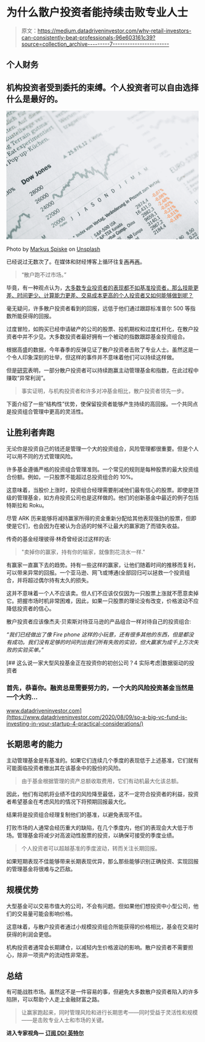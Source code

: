 # 为什么散户投资者能持续击败专业人士

> 原文：<https://medium.datadriveninvestor.com/why-retail-investors-can-consistently-beat-professionals-96e603161c39?source=collection_archive---------7----------------------->

## 个人财务

## 机构投资者受到委托的束缚。个人投资者可以自由选择什么是最好的。

![](img/8729c31f33f3eccf330c2ff776167c97.png)

Photo by [Markus Spiske](https://unsplash.com/@markusspiske?utm_source=medium&utm_medium=referral) on [Unsplash](https://unsplash.com?utm_source=medium&utm_medium=referral)

已经说过无数次了。在媒体和财经博客上循环往复[再](https://www.thesimpledollar.com/investing/stocks/even-the-experts-cant-beat-the-market-why-would-you/)再[再](https://www.businessinsider.com/personal-finance/investment-pros-cant-beat-the-stock-market-2020-7?r=US&IR=T)。

> “散户跑不过市场。”

毕竟，有一种观点认为，[大多数专业投资者的表现都不如基准投资者，那么技能更差、时间更少、计算能力更差、交易成本更高的个人投资者又如何能够做到呢？](https://us.spindices.com/spiva/#/reports)

毫无疑问，许多散户投资者看到的回报，远低于他们通过跟踪标准普尔 500 等指数所能获得的回报。

过度冒险，如购买已经申请破产的公司的股票、投机期权和过度杠杆化，在散户投资者中并不少见。大多数投资者最好拥有一个被动的指数跟踪基金投资组合。

根据高盛的数据，今年春季的反弹见证了散户投资者击败了专业人士。虽然这是一个令人印象深刻的壮举，但这样的事件并不意味着他们可以持续这样做。

但是[研究](https://www.bus.umich.edu/pdf/mitsui/nttdocs/coval-shumway2.pdf)表明，一部分散户投资者可以持续跑赢主动管理基金和指数，在此过程中赚取“异常利润”。

> 事实证明，与机构投资者和许多对冲基金相比，散户投资者领先一步。

下面介绍了一些“结构性”优势，使保留投资者能够产生持续的高回报。一个共同点是投资组合管理中更高的灵活性。

## 让胜利者奔跑

无论你是投资自己的钱还是管理一个大的投资组合，风险管理都很重要。但是个人可以用不同的方式管理风险。

许多基金遵循严格的投资组合管理准则。一个常见的规则是每种股票的最大投资组合份额。例如，一只股票不能超过总投资组合的 10%。

这意味着，当股价上涨时，投资组合经理需要削减他们最有信心的股票。即使是顶级的管理基金，如方舟投资公司也是这样做的。他们的创新基金中最近的例子包括特斯拉和 Roku。

尽管 ARK 历来能够将减持赢家所得的资金重新分配给其他表现强劲的股票，但即使是它们，也会因为在被认为合适的时候不让最大的赢家跑了而错失收益。

传奇的基金经理彼得·林奇曾经说过这样的话:

> "卖掉你的赢家，持有你的输家，就像割花浇水一样."

有赢家一直赢下去的趋势。持有一些这样的赢家，让他们随着时间的推移而复利，可以带来异常的回报。一个亚马逊、网飞或博通(全部回归可以拯救一个投资组合，并将超过偶尔持有太久的损失。

这并不意味着一个人不应该卖。但人们不应该仅仅因为一只股票上涨就不愿意卖掉它。把握市场时机非常困难，因此，如果一只股票的理论没有改变，价格波动不应降低投资者的信心。

散户投资者应该像杰夫·贝索斯对待亚马逊的产品组合一样对待自己的投资组合:

*“我们已经做出了像 Fire phone 这样的小玩意，还有很多其他的东西，但是都没有成功。我们没有足够的时间列出我们所有失败的实验，但大赢家为成千上万次失败的实验买单。”*

[](https://www.datadriveninvestor.com/2020/08/09/so-a-big-vc-fund-is-investing-in-your-startup-4-practical-considerations/) [## 这么说一家大型风投基金正在投资你的初创公司？4 实际考虑|数据驱动的投资者

### 首先，恭喜你。融资总是需要努力的，一个大的风险投资基金当然是一个大的…

www.datadriveninvestor.com](https://www.datadriveninvestor.com/2020/08/09/so-a-big-vc-fund-is-investing-in-your-startup-4-practical-considerations/) 

## 长期思考的能力

主动管理基金是有基准的。如果它们连续几个季度的表现低于上述基准，它们就有可能面临投资者撤出其在该基金中的股份的风险。

> 由于基金根据管理的资产总额收取费用，它们有动机最大化该总额。

因此，他们有动机将业绩不佳的风险降至最低，这不一定符合投资者的利益，投资者希望基金在考虑风险的情况下将预期回报最大化。

结果将是投资组合经理复制他们的基准，以避免表现不佳。

打败市场的人通常会经历重大的缺陷，在几个季度内，他们的表现会大大低于市场。管理基金将减少对高波动性股票的投资，以确保可接受的季度业绩。

> 个人投资者可以超越基准的季度波动，转而关注长期回报。

如果短期表现不佳能够带来长期表现优异，那么那些能够识别正确投资、实现回报的管理基金将很难与之匹敌。

## 规模优势

大型基金可以交易市值大的公司，不会有问题。但如果他们想投资中小型公司，他们的交易量可能会影响价格。

这意味着，与散户投资者通过小规模投资组合所能获得的价格相比，基金在交易时获得的利润会更低。

机构投资者通常会长期建仓，以减轻内生价格波动的影响。散户投资者不需要担心，除非一项资产的流动性非常差。

## 总结

有可能战胜市场。虽然这不是一件容易的事，但避免大多数散户投资者陷入的许多陷阱，可以帮助个人走上金融财富之路。

> 让赢家跑起来，同时管理风险和进行长期思考——同时受益于灵活性和规模——是击败专业人士和市场的关键。

**进入专家视角—** [**订阅 DDI 英特尔**](https://datadriveninvestor.com/ddi-intel)